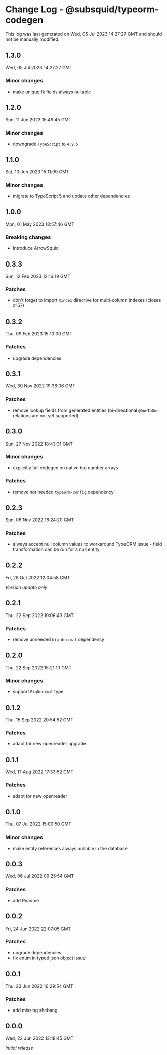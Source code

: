 # Change Log - @subsquid/typeorm-codegen

This log was last generated on Wed, 05 Jul 2023 14:27:27 GMT and should not be manually modified.

## 1.3.0
Wed, 05 Jul 2023 14:27:27 GMT

### Minor changes

- make unique fk fields always nullable

## 1.2.0
Sun, 11 Jun 2023 15:49:45 GMT

### Minor changes

- downgrade `TypeScript` to `4.9.5`

## 1.1.0
Sat, 10 Jun 2023 15:11:09 GMT

### Minor changes

- migrate to TypeScript 5 and update other dependencies

## 1.0.0
Mon, 01 May 2023 18:57:46 GMT

### Breaking changes

- Introduce ArrowSquid

## 0.3.3
Sun, 12 Feb 2023 12:16:19 GMT

### Patches

- don't forget to import `@Index` directive for multi-column indexes (closes #157)

## 0.3.2
Thu, 09 Feb 2023 15:10:00 GMT

### Patches

- upgrade dependencies

## 0.3.1
Wed, 30 Nov 2022 19:36:06 GMT

### Patches

- remove lookup fields from generated entities (bi-directional `@OneToOne` relations are not yet supported)

## 0.3.0
Sun, 27 Nov 2022 18:43:31 GMT

### Minor changes

- explicitly fail codegen on native big number arrays

### Patches

- remove not needed `typeorm-config` dependency

## 0.2.3
Sun, 06 Nov 2022 18:24:20 GMT

### Patches

- always accept null column values to workaround TypeORM issue - field transformation can be run for a null entity

## 0.2.2
Fri, 28 Oct 2022 12:04:58 GMT

_Version update only_

## 0.2.1
Thu, 22 Sep 2022 19:06:43 GMT

### Patches

- remove unneeded `big-decimal` dependency

## 0.2.0
Thu, 22 Sep 2022 15:21:10 GMT

### Minor changes

- support `BigDecimal` type

## 0.1.2
Thu, 15 Sep 2022 20:54:52 GMT

### Patches

- adapt for new openreader upgrade

## 0.1.1
Wed, 17 Aug 2022 17:33:52 GMT

### Patches

- adapt for new openreader

## 0.1.0
Thu, 07 Jul 2022 15:00:50 GMT

### Minor changes

- make entity references always nullable in the database

## 0.0.3
Wed, 06 Jul 2022 09:25:54 GMT

### Patches

- add Readme

## 0.0.2
Fri, 24 Jun 2022 22:07:05 GMT

### Patches

- upgrade dependencies
- fix enum in typed json object issue

## 0.0.1
Thu, 23 Jun 2022 16:29:54 GMT

### Patches

- add missing shebang

## 0.0.0
Wed, 22 Jun 2022 13:18:45 GMT

_Initial release_

